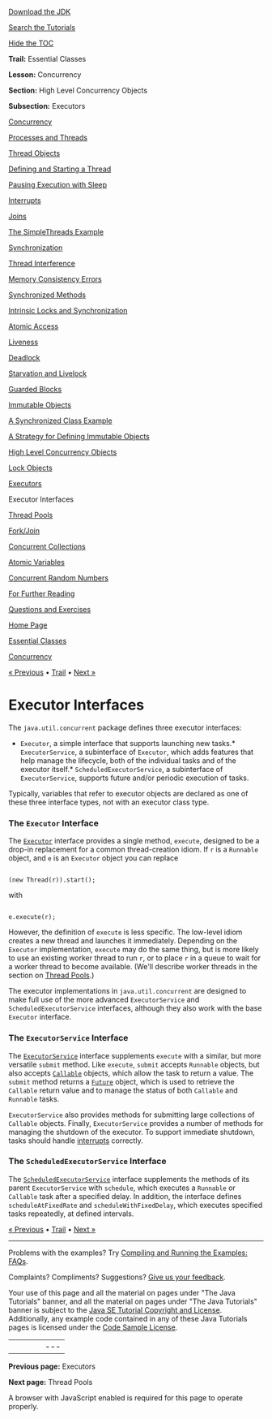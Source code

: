 [Download
the JDK](http://java.sun.com/javase/6/download.jsp)
  
[Search the
Tutorials](../../search.html)
  
[Hide the TOC](javascript:toggleLeft())

**Trail:** Essential Classes
  
**Lesson:** Concurrency
  
**Section:** High Level Concurrency Objects
  
**Subsection:** Executors

[Concurrency](index.html)

[Processes and Threads](procthread.html)

[Thread Objects](threads.html)

[Defining and Starting a Thread](runthread.html)

[Pausing Execution with Sleep](sleep.html)

[Interrupts](interrupt.html)

[Joins](join.html)

[The SimpleThreads Example](simple.html)

[Synchronization](sync.html)

[Thread Interference](interfere.html)

[Memory Consistency Errors](memconsist.html)

[Synchronized Methods](syncmeth.html)

[Intrinsic Locks and Synchronization](locksync.html)

[Atomic Access](atomic.html)

[Liveness](liveness.html)

[Deadlock](deadlock.html)

[Starvation and Livelock](starvelive.html)

[Guarded Blocks](guardmeth.html)

[Immutable Objects](immutable.html)

[A Synchronized Class Example](syncrgb.html)

[A Strategy for Defining Immutable Objects](imstrat.html)

[High Level Concurrency Objects](highlevel.html)

[Lock Objects](newlocks.html)

[Executors](executors.html)

Executor Interfaces

[Thread Pools](pools.html)

[Fork/Join](forkjoin.html)

[Concurrent Collections](collections.html)

[Atomic Variables](atomicvars.html)

[Concurrent Random Numbers](threadlocalrandom.html)

[For Further Reading](further.html)

[Questions and Exercises](QandE/questions.html)

[Home Page](../../index.html)
>
[Essential Classes](../index.html)
>
[Concurrency](index.html)

[« Previous](executors.html) • [Trail](../TOC.html) • [Next »](pools.html)

# Executor Interfaces

The `java.util.concurrent` package defines three executor
interfaces:

* `Executor`, a simple interface that supports
  launching new tasks.* `ExecutorService`, a subinterface of
    `Executor`, which adds features that help manage the
    lifecycle, both of the individual tasks and of the executor
    itself.* `ScheduledExecutorService`, a subinterface of
      `ExecutorService`, supports future and/or periodic
      execution of tasks.

Typically, variables that refer to executor objects are declared as
one of these three interface types, not with an executor class type.

### The `Executor` Interface

The
[`Executor`](http://download.oracle.com/javase/7/docs/api/java/util/concurrent/Executor.html)
interface provides a single method, `execute`, designed to
be a drop-in replacement for a common thread-creation idiom. If
`r` is a `Runnable` object, and `e`
is an `Executor` object you can replace

```

(new Thread(r)).start();

```

with

```

e.execute(r);

```

However, the definition of `execute` is less specific. The
low-level idiom creates a new thread and launches it immediately.
Depending on the `Executor` implementation,
`execute` may do the same thing, but is more likely to use
an existing worker thread to run `r`, or to place
`r` in a queue to wait for a worker thread to become
available. (We'll describe worker threads in the section on [Thread Pools](pools.html).)

The executor implementations in `java.util.concurrent` are
designed to make full use of the more advanced
`ExecutorService` and `ScheduledExecutorService`
interfaces, although they also work with the base
`Executor` interface.

### The `ExecutorService` Interface

The
[`ExecutorService`](http://download.oracle.com/javase/7/docs/api/java/util/concurrent/ExecutorService.html)
interface supplements `execute` with a similar, but more
versatile `submit` method. Like `execute`,
`submit` accepts `Runnable` objects, but also
accepts
[`Callable`](http://download.oracle.com/javase/7/docs/api/java/util/concurrent/Callable.html)
objects, which allow the task to return a value. The
`submit` method returns a
[`Future`](http://download.oracle.com/javase/7/docs/api/java/util/concurrent/Future.html)
object, which is used to retrieve the `Callable` return
value and to manage the status of both `Callable` and
`Runnable` tasks.

`ExecutorService` also provides methods for submitting
large collections of `Callable` objects. Finally,
`ExecutorService` provides a number of methods for managing
the shutdown of the executor. To support immediate shutdown, tasks
should handle [interrupts](interrupt.html) correctly.

### The `ScheduledExecutorService` Interface

The
[`ScheduledExecutorService`](http://download.oracle.com/javase/7/docs/api/java/util/concurrent/ScheduledExecutorService.html)
interface supplements the methods of its parent
`ExecutorService` with `schedule`, which
executes a `Runnable` or `Callable` task after a
specified delay. In addition, the interface defines
`scheduleAtFixedRate` and
`scheduleWithFixedDelay`, which executes specified tasks
repeatedly, at defined intervals.

[« Previous](executors.html)
•
[Trail](../TOC.html)
•
[Next »](pools.html)

---

Problems with the examples? Try [Compiling and Running
the Examples: FAQs](../../information/run-examples.html).
  
Complaints? Compliments? Suggestions? [Give
us your feedback](http://download.oracle.com/javase/feedback.html).

Your use of this page and all the material on pages under "The Java Tutorials" banner,
and all the material on pages under "The Java Tutorials" banner is subject to the [Java SE Tutorial Copyright
and License](../../information/license.html).
Additionally, any example code contained in any of these Java
Tutorials pages is licensed under the
[Code
Sample License](http://developers.sun.com/license/berkeley_license.html).

|  |  |  |  |  |
| --- | --- | --- | --- | --- |
| |  |  | | --- | --- | | duke image | Oracle logo | | [About Oracle](http://www.oracle.com/us/corporate/index.html) | [Oracle Technology Network](http://www.oracle.com/technology/index.html) | [Terms of Service](https://www.samplecode.oracle.com/servlets/CompulsoryClickThrough?type=TermsOfService) | Copyright © 1995, 2011 Oracle and/or its affiliates. All rights reserved. |

**Previous page:** Executors
  
**Next page:** Thread Pools




A browser with JavaScript enabled is required for this page to operate properly.